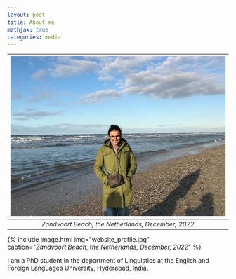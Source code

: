 ```yaml
---
layout: post
title: About me
mathjax: true
categories: media
---
```

![Netherlands](website_profile.jpg) | 
|:--:| 
| *Zandvoort Beach, the Netherlands, December, 2022* |


{% include image.html
            img="website_profile.jpg"         
            caption="*Zandvoort Beach, the Netherlands, December, 2022*" %}

I am a PhD student in the department of Linguistics at the English and Foreign Languages University, Hyderabad, India. 
